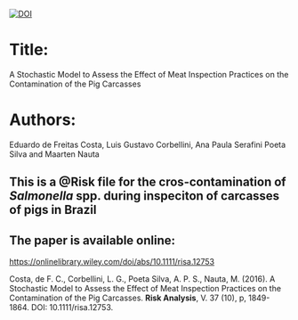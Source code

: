 [![DOI](https://zenodo.org/badge/DOI/10.1111/risa.12753.svg)](https://doi.org/10.1111/risa.12753)


# Title: 

A Stochastic Model to Assess the Effect of Meat Inspection Practices on the Contamination of the Pig Carcasses

# Authors: 

Eduardo de Freitas Costa, Luis Gustavo Corbellini, Ana Paula Serafini Poeta Silva and Maarten Nauta

## This is a @Risk file for the cros-contamination of *Salmonella* spp. during inspeciton of carcasses of pigs in Brazil


## The paper is available online:

https://onlinelibrary.wiley.com/doi/abs/10.1111/risa.12753

Costa, de F. C., Corbellini, L. G., Poeta Silva, A. P. S., Nauta, M. (2016). A Stochastic Model to Assess the Effect of Meat Inspection Practices on the Contamination of the Pig Carcasses. **Risk Analysis**, V. 37 (10), p, 1849-1864. DOI: 10.1111/risa.12753.

